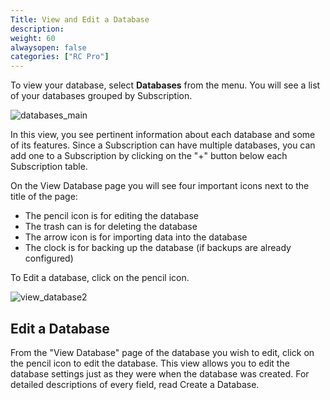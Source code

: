 ```yaml
---
Title: View and Edit a Database
description: 
weight: 60
alwaysopen: false
categories: ["RC Pro"]
---
```

To view your database, select **Databases** from the menu. You will see
a list of your databases grouped by Subscription.

![databases_main](/images/rv/databases_main.png?width=600&height=366)

In this view, you see pertinent information about each database and some
of its features. Since a Subscription can have multiple databases, you
can add one to a Subscription by clicking on the "+" button below each
Subscription table.

On the View Database page you will see four important icons next to the
title of the page:

- The pencil icon is for editing the database
- The trash can is for deleting the database
- The arrow icon is for importing data into the database
- The clock is for backing up the database (if backups are already
    configured)

To Edit a database, click on the pencil icon.

![view_database2](/images/rv/view_database2.png?width=600&height=338)

## Edit a Database

From the "View Database" page of the database you wish to edit, click on
the pencil icon to edit the database. This view allows you to edit the
database settings just as they were when the database was created. For
detailed descriptions of every field, read Create a Database.
